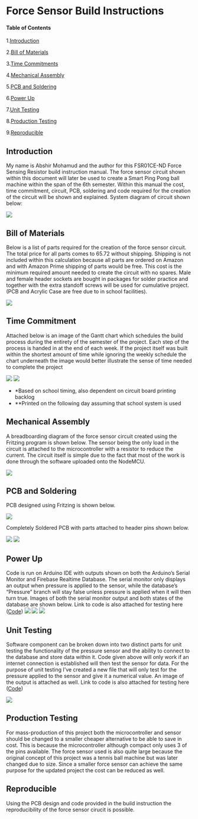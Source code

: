 # Force Sensor Build Instructions

#### Table of Contents

1.[Introduction](https://github.com/Abshir-Mohamud/BallSensor#introduction)

2.[Bill of Materials](https://github.com/Abshir-Mohamud/BallSensor#bill-of-materials)

3.[Time Commitments](https://github.com/Abshir-Mohamud/BallSensor#time-commitments)

4.[Mechanical Assembly](https://github.com/Abshir-Mohamud/BallSensor#mechanical-assembly)

5.[PCB and Soldering](https://github.com/Abshir-Mohamud/BallSensor#PCB-and-soldering)

6.[Power Up](https://github.com/Abshir-Mohamud/BallSensor#power-up)

7.[Unit Testing](https://github.com/Abshir-Mohamud/BallSensor#unit-testing)

8.[Production Testing](https://github.com/Abshir-Mohamud/BallSensor#production-testing)

9.[Reproducible](https://github.com/Abshir-Mohamud/BallSensor#reproducible)


## Introduction
My name is Abshir Mohamud and the author for this FSR01CE-ND Force Sensing Resistor build instruction manual. The force sensor circuit shown within this document will later be used to create a Smart Ping Pong ball machine within the span of the 6th semester. Within this manual the cost, time commitment, circuit, PCB, soldering and code required for the creation of the circuit will be shown and explained. System diagram of circuit shown below: 

![](Images/AbshirMohamud_SystemDiagram.png)

## Bill of Materials 
Below is a list of parts required for the creation of the force sensor circuit. The total price for all parts comes to 65.72 without shipping. Shipping is not included within this calculation because all parts are ordered on Amazon and with Amazon Prime shipping of parts would be free. This cost is the minimum required amount needed to create the circuit with no spares. Male and female header sockets are bought in packages for solder practice and together with the extra standoff screws will be used for cumulative project. (PCB and Acrylic Case are free due to in school facilities).

![](Images/AbshirMohamud_BillOfMaterials.png)

## Time Commitment 
Attached below is an image of the Gantt chart which schedules the build process during the entirety of the semester of the project. Each step of the process is handed in at the end of each week. If the project itself was built within the shortest amount of time while ignoring the weekly schedule the chart underneath the image would better illustrate the sense of time needed to complete the project

![](Images/AbshirMohamud_Schedule.PNG)
![](Images/AbshirMohamud_TimeCommitments.png)

*  *Based on school timing, also dependent on circuit board printing backlog
*  **Printed on the following day assuming that school system is used

## Mechanical Assembly
A breadboarding diagram of the force sensor circuit created using the Fritzing program is shown below. The sensor being the only load in the circuit is attached to the microcontroller with a resistor to reduce the current. The circuit itself is simple due to the fact that most of the work is done through the software uploaded onto the NodeMCU.

![](Images/AbshirMohamud_PressureSensorV1_bb.png)

## PCB and Soldering
PCB designed using Fritzing is shown below.

![](Images/AbshirMohamud_PressureSensorV1_pcb.png)

Completely Soldered PCB with parts attached to header pins shown below.

![](Images/PCB1.jpg)
![](Images/PCB2.jpg)

## Power Up
Code is run on Arduino IDE with outputs shown on both the Arduino’s Serial Monitor and Firebase Realtime Database. The serial monitor only displays an output when pressure is applied to the sensor, while the database’s “Pressure” branch will stay false unless pressure is applied when it will then turn true. Images of both the serial monitor output and both states of the database are shown below. Link to code is also attached for testing here ([Code](Documents/Force_Sensor_ino))
![](Images/AbshirMohamud_SerialMonitor.png)
![](Images/Firebase_Pressure.PNG)
![](Images/Firebase_NoPressure.PNG)

## Unit Testing
Software component can be broken down into two distinct parts for unit testing the functionality of the pressure sensor and the ability to connect to the database and store data within it. Code given above will only work if an internet connection is established will then test the sensor for data. For the purpose of unit testing I’ve created a new file that will only test for the pressure applied to the sensor and give it a numerical value. An image of the output is attached as well. Link to code is also attached for testing here ([Code](Documents/PressureSensorValues_AbshirMohamud.ino))

![](Images/AbshirMohamud_UnitTestingPressure.PNG)

## Production Testing
For mass-production of this project both the microcontroller and sensor should be changed to a smaller cheaper alternative to be able to save in cost. This is because the microcontroller although compact only uses 3 of the pins available. The force sensor used is also quite large because the original concept of this project was a tennis ball machine but was later changed due to size. Since a smaller force sensor can achieve the same purpose for the updated project the cost can be reduced as well.

## Reproducible
Using the PCB design and code provided in the build instruction the reproducibility of the force sensor cirucit is possible.
